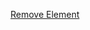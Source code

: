 [Remove Element](https://leetcode.com/explore/learn/card/fun-with-arrays/526/deleting-items-from-an-array/3247/)